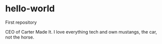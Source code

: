 # hello-world
First repository

CEO of Carter Made It. I love everything tech and own mustangs, the car, not the horse. 
